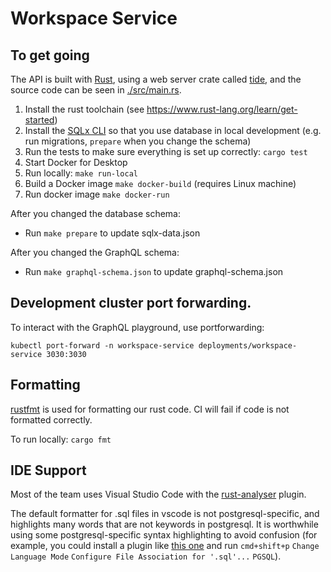 # Workspace Service

## To get going

The API is built with [Rust](https://www.rust-lang.org/), using a web server crate called [tide](https://github.com/http-rs/tide), and the source code can be seen in [./src/main.rs](./src/main.rs).

1. Install the rust toolchain (see https://www.rust-lang.org/learn/get-started)
1. Install the [SQLx CLI](https://github.com/launchbadge/sqlx/tree/master/sqlx-cli) so that you use database in local development (e.g. run migrations, `prepare` when you change the schema)
1. Run the tests to make sure everything is set up correctly: `cargo test`
1. Start Docker for Desktop
1. Run locally: `make run-local`
1. Build a Docker image `make docker-build` (requires Linux machine)
1. Run docker image `make docker-run`

After you changed the database schema:

- Run `make prepare` to update sqlx-data.json

After you changed the GraphQL schema:

- Run `make graphql-schema.json` to update graphql-schema.json

## Development cluster port forwarding.

To interact with the GraphQL playground, use portforwarding:

`kubectl port-forward -n workspace-service deployments/workspace-service 3030:3030`

## Formatting

[rustfmt](https://github.com/rust-lang/rustfmt) is used for formatting our rust code. CI will fail if code is not formatted correctly.

To run locally: `cargo fmt`

## IDE Support

Most of the team uses Visual Studio Code with the [rust-analyser](https://marketplace.visualstudio.com/items?itemName=matklad.rust-analyzer) plugin.

The default formatter for .sql files in vscode is not postgresql-specific, and highlights many words that are not keywords in postgresql. It is worthwhile using some postgresql-specific syntax highlighting to avoid confusion (for example, you could install a plugin like [this one](https://marketplace.visualstudio.com/items?itemName=JPTarquino.postgresql) and run `cmd+shift+p` `Change Language Mode` `Configure File Association for '.sql'...` `PGSQL`).
